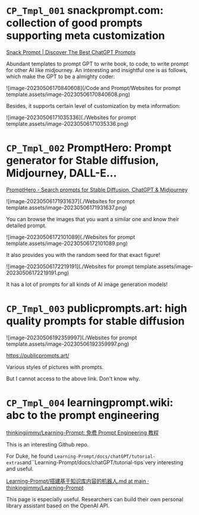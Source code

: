 # `CP_Tmpl_001` snackprompt.com: collection of good prompts supporting meta customization

[Snack Prompt | Discover The Best ChatGPT Prompts](https://snackprompt.com/)

Abundant templates to prompt GPT to write book, to code, to write prompt for other AI like midjourney. 
An interesting and insightful one is as follows, which make the GPT to be a almighty coder:

![image-20230506170840608](/Code and Prompt/Websites for prompt template.assets/image-20230506170840608.png)

Besides, it supports certain level of customization by meta information:

![image-20230506171035336](./Websites for prompt template.assets/image-20230506171035336.png)

# `CP_Tmpl_002` PromptHero: Prompt generator for Stable diffusion, Midjourney, DALL-E...

 [PromptHero - Search prompts for Stable Diffusion, ChatGPT & Midjourney](https://www.prompthero.com/)

![image-20230506171931637](./Websites for prompt template.assets/image-20230506171931637.png)

You can browse the images that you want a similar one and know their detailed prompt.

![image-20230506172101089](./Websites for prompt template.assets/image-20230506172101089.png)

It also provides you with the random seed for that exact figure!

![image-20230506172219191](./Websites for prompt template.assets/image-20230506172219191.png)

It has a lot of prompts for all kinds of AI image generation models!

# `CP_Tmpl_003` publicprompts.art: high quality prompts for stable diffusion

![image-20230506192359997](./Websites for prompt template.assets/image-20230506192359997.png)

https://publicprompts.art/

Various styles of pictures with prompts.

But I cannot access to the above link. Don't know why.



# `CP_Tmpl_004` learningprompt.wiki: abc to the prompt engineering

[thinkingjimmy/Learning-Prompt: 免费 Prompt Engineering 教程](https://github.com/thinkingjimmy/Learning-Prompt)

This is an interesting Github repo. 

For Duke, he found `Learning-Prompt/docs/chatGPT/tutorial-extras`and``Learning-Prompt/docs/chatGPT/tutorial-tips`very interesting and useful.

[Learning-Prompt/搭建基于知识库内容的机器人.md at main · thinkingjimmy/Learning-Prompt](https://github.com/thinkingjimmy/Learning-Prompt/blob/main/docs/chatGPT/tutorial-extras/%E6%90%AD%E5%BB%BA%E5%9F%BA%E4%BA%8E%E7%9F%A5%E8%AF%86%E5%BA%93%E5%86%85%E5%AE%B9%E7%9A%84%E6%9C%BA%E5%99%A8%E4%BA%BA.md)

This page is especially useful. Researchers can build their own personal library assistant based on the OpenAI API.

